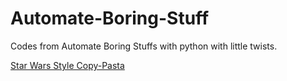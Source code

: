 # Automate-Boring-Stuff
Codes from Automate Boring Stuffs with python with little twists.

[Star Wars Style Copy-Pasta](https://github.com/adityavikram-amb/Automate-Boring-Stuff/blob/master/mclip2.py)
